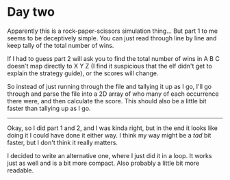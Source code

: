 # Day two

Apparently this is a rock-paper-scissors simulation thing... But part 1 to me seems to be deceptively simple. You can just read through line by line and keep tally of the total number of wins.

If I had to guess part 2 will ask you to find the total number of wins in A B C doesn't map directly to X Y Z (I find it suspicious that the elf didn't get to explain the strategy guide), or the scores will change.

So instead of just running through the file and tallying it up as I go, I'll go through and parse the file into a 2D array of who many of each occurrence there were, and then calculate the score. This should also be a little bit faster than tallying up as I go.

---

Okay, so I did part 1 and 2, and I was kinda right, but in the end it looks like doing it I could have done it either way. I think my way might be a *tad* bit faster, but I don't think it really matters.

I decided to write an alternative one, where I just did it in a loop. It works just as well and is a bit more compact. Also probably a little bit more readable.
